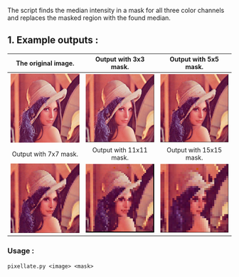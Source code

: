  The script finds the median intensity in a mask for all three color channels and replaces the masked region with the found median.

 ## 1. Example outputs :
| The original image. | Output with 3x3 mask.| Output with 5x5 mask.
:-------------------------:|:-------------------------:|:-------------------------:
<img src="./images/lenna.png" width="250">  |  <img src="./images/3x3_pixellated_lenna.png" width="250"> |  <img src="./images/5x5_pixellated_lenna.png" width="250">
| Output with 7x7 mask.| Output with 11x11 mask.| Output with 15x15 mask.
<img src="./images/7x7_pixellated_lenna.png" width="250">  |  <img src="./images/11x11_pixellated_lenna.png" width="250"> |  <img src="./images/15x15_pixellated_lenna.png" width="250">


### Usage :
```
pixellate.py <image> <mask>
```